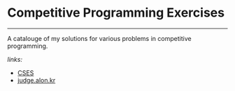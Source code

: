 # Competitive Programming Exercises
___

A catalouge of my solutions for various problems in competitive programming.

_links:_

* [CSES](https://github.com/LeonGurin/Competitive-Programming-Practice/tree/main/CSES)
* [judge.alon.kr](https://github.com/LeonGurin/Competitive-Programming-Practice/tree/main/judge.alon.kr)

